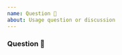 ```yaml
---
name: Question 🤔
about: Usage question or discussion
---
```


### Question 🤔
<!-- Search existing issues to avoid duplicates. Provide detailed question. -->

